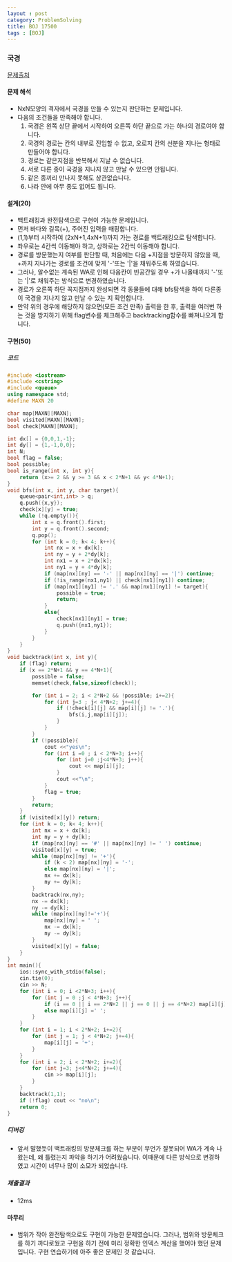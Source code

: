 ```yaml
---
layout : post
category: ProblemSolving
title: BOJ 17500
tags : [BOJ]
---
```

### 국경
[문제출처](https://www.acmicpc.net/problem/17500)

#### 문제 해석
  
- NxN모양의 격자에서 국경을 만들 수 있는지 판단하는 문제입니다.
- 다음의 조건들을 만족해야 합니다.
    1. 국경은 왼쪽 상단 끝에서 시작하여 오른쪽 하단 끝으로 가는 하나의 경로여야 합니다.
    2. 국경의 경로는 칸의 내부로 진입할 수 없고, 오로지 칸의 선분을 지나는 형태로 만들어야 합니다.
    3. 경로는 같은지점을 반복해서 지날 수 없습니다.
    4. 서로 다른 종이 국경을 지나지 않고 만날 수 있으면 안됩니다.
    5. 같은 종끼리 만나지 못해도 상관없습니다.
    6. 나라 안에 아무 종도 없어도 됩니다.

#### 설계(20)

- 백트래킹과 완전탐색으로 구현이 가능한 문제입니다.
- 먼저 바다와 길목(+), 주어진 입력을 매핑합니다.
- (1,1)부터 시작하여 (2xN+1,4xN+1)까지 가는 경로를 백트래킹으로 탐색합니다.
- 좌우로는 4칸씩 이동해야 하고, 상하로는 2칸씩 이동해야 합니다.
- 경로를 방문했는지 여부를 판단할 때, 처음에는 다음 +지점을 방문하지 않았을 때, +까지 지나가는 경로를 조건에 맞게 '-'또는 '|'을 채워주도록 하였습니다.
- 그러나, 알수없는 계속된 WA로 인해 다음칸이 빈공간일 경우 +가 나올때까지 '-'또는 '|'로 채워주는 방식으로 변경하였습니다.
- 경로가 오른쪽 하단 꼭지점까지 완성되면 각 동물들에 대해 bfs탐색을 하여 다른종이 국경을 지나지 않고 만날 수 있는 지 확인합니다.
- 만약 위의 경우에 해당하지 않으면(모든 조건 만족) 출력을 한 후, 출력을 여러번 하는 것을 방지하기 위해 flag변수를 체크해주고 backtracking함수를 빠져나오게 합니다.

#### 구현(50)

##### 코드

```cpp
#include <iostream>
#include <cstring>
#include <queue>
using namespace std;
#define MAXN 20

char map[MAXN][MAXN];
bool visited[MAXN][MAXN];
bool check[MAXN][MAXN];

int dx[] = {0,0,1,-1};
int dy[] = {1,-1,0,0};
int N;
bool flag = false;
bool possible;
bool is_range(int x, int y){
    return (x>= 2 && y >= 3 && x < 2*N+1 && y< 4*N+1);
}
void bfs(int x, int y, char target){
    queue<pair<int,int> > q;
    q.push({x,y});
    check[x][y] = true;
    while (!q.empty()){
        int x = q.front().first;
        int y = q.front().second;
        q.pop();
        for (int k = 0; k< 4; k++){
            int nx = x + dx[k];
            int ny = y + 2*dy[k];
            int nx1 = x + 2*dx[k];
            int ny1 = y + 4*dy[k];
            if (map[nx][ny] == '-' || map[nx][ny] == '|') continue;
            if (!is_range(nx1,ny1) || check[nx1][ny1]) continue;
            if (map[nx1][ny1] != '.' && map[nx1][ny1] != target){
                possible = true;
                return;
            }
            else{
                check[nx1][ny1] = true;
                q.push({nx1,ny1});
            }
        }
    }
}
void backtrack(int x, int y){
    if (flag) return;
    if (x == 2*N+1 && y == 4*N+1){
        possible = false;
        memset(check,false,sizeof(check));

        for (int i = 2; i < 2*N+2 && !possible; i+=2){
            for (int j=3 ; j< 4*N+2; j+=4){
                if (!check[i][j] && map[i][j] != '.'){
                    bfs(i,j,map[i][j]);
                }
            }
        }
        if (!possible){
            cout <<"yes\n";
            for (int i =0 ; i < 2*N+3; i++){
                for (int j=0 ;j<4*N+3; j++){
                    cout << map[i][j];
                }
                cout <<"\n";
            }
            flag = true;
        }
        return;
    }
    if (visited[x][y]) return;
    for (int k = 0; k< 4; k++){
        int nx = x + dx[k];
        int ny = y + dy[k];
        if (map[nx][ny] == '#' || map[nx][ny] != ' ') continue;
        visited[x][y] = true;
        while (map[nx][ny] != '+'){
            if (k < 2) map[nx][ny] = '-';
            else map[nx][ny] = '|';
            nx += dx[k];
            ny += dy[k];
        }
        backtrack(nx,ny);
        nx -= dx[k];
        ny -= dy[k];
        while (map[nx][ny]!='+'){
            map[nx][ny] = ' ';
            nx -= dx[k];
            ny -= dy[k];
        }
        visited[x][y] = false;
    }
}
int main(){
    ios::sync_with_stdio(false);
    cin.tie(0);
    cin >> N;
    for (int i = 0; i <2*N+3; i++){
        for (int j = 0 ;j < 4*N+3; j++){
            if (i == 0 || i == 2*N+2 || j == 0 || j == 4*N+2) map[i][j] = '#';
            else map[i][j] =' ';
        }
    }
    for (int i = 1; i < 2*N+2; i+=2){
        for (int j = 1; j < 4*N+2; j+=4){
            map[i][j] = '+';
        }
    }
    for (int i = 2; i < 2*N+2; i+=2){
        for (int j=3; j<4*N+2; j+=4){
            cin >> map[i][j];
        }
    }
    backtrack(1,1);
    if (!flag) cout << "no\n";
    return 0;
}

```

##### 디버깅

- 앞서 말했듯이 백트래킹의 방문체크를 하는 부분이 무언가 잘못되어 WA가 계속 나왔는데, 왜 틀렸는지 파악을 하기가 어려웠습니다. 이때문에 다른 방식으로 변경하였고 시간이 너무나 많이 소모가 되었습니다.

##### 제출결과

- 12ms

#### 마무리

- 범위가 작아 완전탐색으로도 구현이 가능한 문제였습니다. 그러나, 범위와 방문체크를 하기 까다로웠고 구현을 하기 전에 미리 정확한 인덱스 계산을 했어야 했던 문제입니다. 구현 연습하기에 아주 좋은 문제인 것 같습니다.

